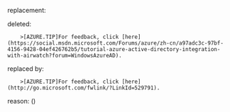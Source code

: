 replacement:

deleted:

		>[AZURE.TIP]For feedback, click [here](https://social.msdn.microsoft.com/Forums/azure/zh-cn/a97adc3c-97bf-4156-9428-04ef426762b5/tutorial-azure-active-directory-integration-with-airwatch?forum=WindowsAzureAD).

replaced by:

		>[AZURE.TIP]For feedback, click [here](http://go.microsoft.com/fwlink/?LinkId=529791).

reason: ()

